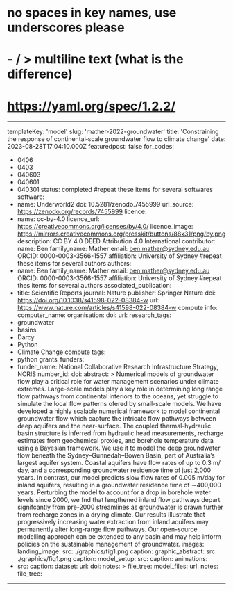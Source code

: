 # no spaces in key names, use underscores please
# - / > multiline text (what is the difference) 
# https://yaml.org/spec/1.2.2/
---
templateKey: 'model'
slug: 'mather-2022-groundwater'
title: 'Constraining the response of continental‐scale groundwater flow to climate change'
date: 2023-08-28T17:04:10.000Z
featuredpost: false
for_codes:
  - 0406
  - 0403
  - 040603
  - 040601
  - 040301
status: completed
#repeat these items for several softwares
software:
  - name: Underworld2
    doi: 10.5281/zenodo.7455999
    url_source: https://zenodo.org/records/7455999
licence: 
  - name: cc-by-4.0
    licence_url: https://creativecommons.org/licenses/by/4.0/ 
    licence_image: https://mirrors.creativecommons.org/presskit/buttons/88x31/png/by.png
    description: CC BY 4.0 DEED Attribution 4.0 International
contributor:
    name: Ben
    family_name: Mather
    email: ben.mather@sydney.edu.au
    ORCID: 0000-0003-3566-1557
    affiliation: University of Sydney
#repeat these items for several authors
authors:
  - name: Ben
    family_name: Mather
    email: ben.mather@sydney.edu.au
    ORCID: 0000-0003-3566-1557
    affiliation: University of Sydney
#repeat thes items for several authors
associated_publication:
  - title: Scientific Reports
    journal: Nature
    publisher: Springer Nature
    doi: https://doi.org/10.1038/s41598-022-08384-w
    url: https://www.nature.com/articles/s41598-022-08384-w
compute info:
  computer_name:
  organisation:
  doi:
  url:
research_tags:
  - groundwater
  - basins
  - Darcy
  - Python
  - Climate Change
compute tags:
  - python
grants_funders:
  - funder_name: National Collaborative Research Infrastructure Strategy, NCRIS
    number_id: 
    doi:
abstract: >
  Numerical models of groundwater flow play a critical role for water management scenarios under climate extremes. Large-scale models play a key role in determining long range flow pathways from continental interiors to the oceans, yet struggle to simulate the local flow patterns ofered by small-scale models. We have developed a highly scalable numerical framework to model continental groundwater flow which capture the intricate flow pathways between deep aquifers and the near-surface. The coupled thermal-hydraulic basin structure is inferred from hydraulic head measurements, recharge estimates from geochemical proxies, and borehole temperature data using a Bayesian framework. We use it to model the deep groundwater flow beneath the Sydney–Gunnedah–Bowen Basin, part of Australia’s largest aquifer system. Coastal aquifers have flow rates of up to 0.3 m/ day, and a corresponding groundwater residence time of just 2,000 years. In contrast, our model predicts slow flow rates of 0.005 m/day for inland aquifers, resulting in a groundwater residence time of ∼400,000 years. Perturbing the model to account for a drop in borehole water levels since 2000, we fnd that lengthened inland flow pathways depart signifcantly from pre-2000 streamlines as groundwater is drawn further from recharge zones in a drying climate. Our results illustrate that progressively increasing water extraction from inland aquifers may permanently alter long-range flow pathways. Our open-source modelling approach can be extended to any basin and may help inform policies on the sustainable management of groundwater.
images:
  landing_image:
    src: ./graphics/fig1.png
    caption:
  graphic_abstract:
    src: ./graphics/fig1.png
    caption:
  model_setup:
    src:
    caption:
animations:
  - src:
    caption:
dataset:
  url: 
  doi:
  notes: >
  file_tree:
model_files:
  url:
  notes:
  file_tree:
---